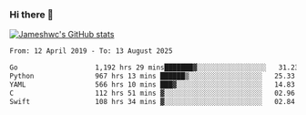 ### Hi there 👋

[![Jameshwc's GitHub stats](https://github-readme-stats.vercel.app/api?username=jameshwc)](https://github.com/anuraghazra/github-readme-stats)

<!--START_SECTION:waka-->

```txt
From: 12 April 2019 - To: 13 August 2025

Go                   1,192 hrs 29 mins███████▓░░░░░░░░░░░░░░░░░   31.23 %
Python               967 hrs 13 mins ██████▒░░░░░░░░░░░░░░░░░░   25.33 %
YAML                 566 hrs 10 mins ███▓░░░░░░░░░░░░░░░░░░░░░   14.83 %
C                    112 hrs 51 mins ▓░░░░░░░░░░░░░░░░░░░░░░░░   02.96 %
Swift                108 hrs 34 mins ▓░░░░░░░░░░░░░░░░░░░░░░░░   02.84 %
```

<!--END_SECTION:waka-->